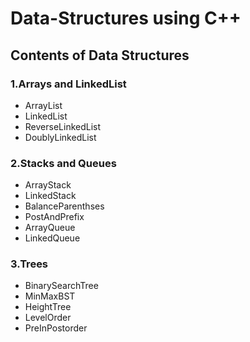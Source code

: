 # Data-Structures using C++

## Contents of Data Structures

### 1.Arrays and LinkedList
- ArrayList
- LinkedList
- ReverseLinkedList
- DoublyLinkedList

### 2.Stacks and Queues
- ArrayStack
- LinkedStack
- BalanceParenthses
- PostAndPrefix
- ArrayQueue
- LinkedQueue

### 3.Trees
- BinarySearchTree
- MinMaxBST
- HeightTree
- LevelOrder
- PreInPostorder

